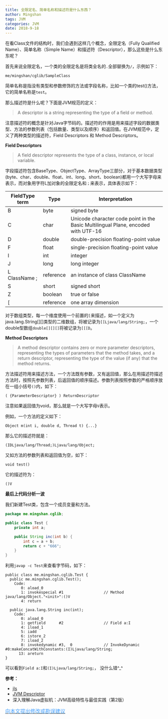 ```yaml
---
title: 全限定名、简单名称和描述符是什么东西？
author: Mingshan
tags: JVM
categories: JVM
date: 2018-9-18
---
```


在看Class文件的结构时，我们会遇到这样几个概念，全限定名（Fully Qualified Name）、简单名称（Simple Name）和描述符（Descriptor），那么这些是什么东东呢？

<!-- more -->

首先来说全限定名，一个类的全限定名是将类全名的`.`全部替换为`/`，示例如下：

```
me/mingshan/cglib/SampleClass
```

简单名称是指没有类型和参数修饰的方法或字段名称，比如一个类的test()方法，它的简单名称是`test`。

那么描述符是什么呢？下面是JVM规范的定义：

> A descriptor is a string representing the type of a field or method. 

注意描述符的概念是针对Java字节码的。描述符的作用是用来描述字段的数据类型、方法的参数列表（包括数量、类型以及顺序）和返回值。在JVM规范中，定义了两种类型的描述符，Field Descriptors 和 Method Descriptors。

**Field Descriptors**

> A field descriptor represents the type of a class, instance, or local variable.

字段描述符包含BaseType、ObjectType、ArrayType三部分，对于基本数据类型(byte、char、double、float、int、long、short、boolean)都用一个大写字母来表示，而对象用字符L加对象的全限定名和`；`来表示，具体表示如下：

FieldType term | Type | Interpretation 
---|---|---
B	| byte	    | signed byte
C	| char      | Unicode character code point in the Basic Multilingual Plane, encoded with UTF-16
D	| double    |	double-precision floating-point value
F	| float     |	single-precision floating-point value
I	| int  	    | integer
J	| long	    | long integer
L ClassName ; |	reference |	an instance of class ClassName
S	| short     |	signed short
Z	| boolean   |	true or false
[	| reference | 	one array dimension

对于数组类型，每一个维度使用一个前置的`[`来描述，如一个定义为java.lang.String[][]类型的二维数组，将被记录为`[[Ljava/lang/String;`，一个double型数组`double[][][]`将被记录为`[[[D`。

**Method Descriptors**

> A method descriptor contains zero or more parameter descriptors, representing the types of parameters that the method takes, and a return descriptor, representing the type of the value (if any) that the method returns.

方法描述符用来描述方法，一个方法既有参数，又有返回值，那么在用描述符描述方法时，按照先参数列表，后返回值的顺序描述。参数列表按照参数的严格顺序放在一组小括号`()`内，如下：

```
( {ParameterDescriptor} ) ReturnDescriptor
```

注意如果返回值为void，那么就是一个大写字母`V`表示。

例如，一个方法的定义如下：

```
Object m(int i, double d, Thread t) {...}
```

那么它的描述符就是：

```
(IDLjava/lang/Thread;)Ljava/lang/Object;
```

又如方法的参数列表和返回值为空，如下：

```
void test()
```
它的描述符为：

```
()V
```

**最后上代码分析一波**

我们新建Test类，包含一个成员变量和方法。

```Java
package me.mingshan.cglib;

public class Test {
    private int a;

    public String inc(int b) {
        int c = a + b;
        return c + "666";
    }
}
```

利用`javap -c Test`来查看字节码，如下：

```
public class me.mingshan.cglib.Test {
  public me.mingshan.cglib.Test();
    Code:
       0: aload_0
       1: invokespecial #1                  // Method java/lang/Object."<init>":()V
       4: return

  public java.lang.String inc(int);
    Code:
       0: aload_0
       1: getfield      #2                  // Field a:I
       4: iload_1
       5: iadd
       6: istore_2
       7: iload_2
       8: invokedynamic #3,  0              // InvokeDynamic #0:makeConcatWithConstants:(I)Ljava/lang/String;
      13: areturn
}
```

可以看到`Field a:I`和`(I)Ljava/lang/String;`， 没什么错^_^


**参考：**

- [jls](https://docs.oracle.com/javase/specs/jls/se10/html/jls-6.html#jls-6.7)
- [JVM Descriptor](https://docs.oracle.com/javase/specs/jvms/se10/html/jvms-4.html#jvms-4.3)
- 深入理解Java虚拟机：JVM高级特性与最佳实践（第2版）


[<font size=3 color="#409EFF">向本文提出修改或勘误建议</font>](https://github.com/mstao/mstao.github.io/blob/hexo/source/_posts/fully-qualified-name-simple-name-descriptor.md)